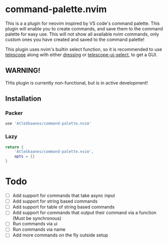 # command-palette.nvim
This is a a plugin for neovim inspired by VS code's command palette.
This plugin will enable you to create commands, and save them to the command palette for easy use.
This will not show all available nvim commands, only custom ones you have created and saved to the command palette!

This plugin uses nvim's builtin select function, so it is recommended to use [telescope](https://github.com/nvim-telescope/telescope.nvim) along with either [dressing](https://github.com/stevearc/dressing.nvim) or [telescope-ui-select](https://github.com/nvim-telescope/telescope-ui-select.nvim), to get a GUI.

## WARNING!
THis plugin is currently non-functional, but is in active development!

## Installation

### Packer
```lua
use 'AtleSkaanes/command-palette.nvim'
```

### Lazy
```lua
return {
    'AtleSkaanes/command-palette.nvim',
    opts = {}
}
```

# Todo
- [ ] Add support for commands that take async input
- [ ] Add support for string based commands
- [ ] Add support for table of string based commands
- [ ] Add support for commands that output their command via a function (Must be synchronous)
- [ ] Run commands via ui
- [ ] Run commands via name
- [ ] Add more commands on the fly outside setup
